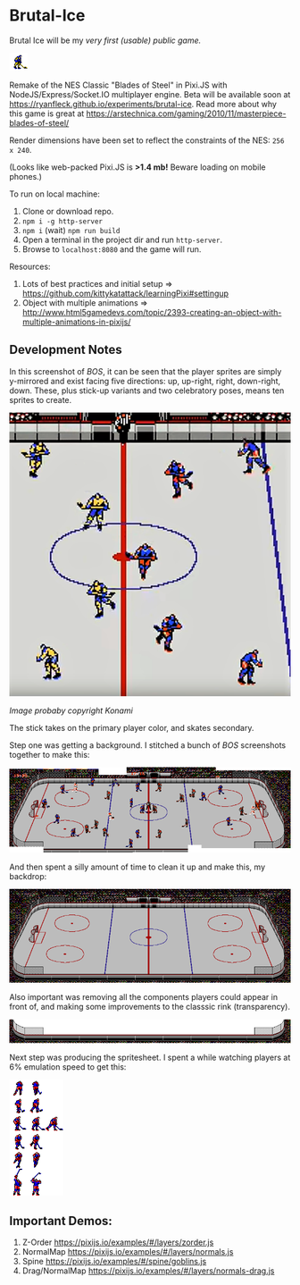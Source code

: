 # Brutal-Ice

Brutal Ice will be my *very first (usable) public game.*

![player](dist/sprites/player-v2.png)

Remake of the NES Classic "Blades of Steel" in Pixi.JS with NodeJS/Express/Socket.IO multiplayer engine. Beta will be available soon at <https://ryanfleck.github.io/experiments/brutal-ice>. Read more about why this game is great at <https://arstechnica.com/gaming/2010/11/masterpiece-blades-of-steel/>

Render dimensions have been set to reflect the constraints of the NES: `256 x 240`.

(Looks like web-packed Pixi.JS is **>1.4 mb!** Beware loading on mobile phones.)

To run on local machine:
1. Clone or download repo.
2. `npm i -g http-server`
3. `npm i` (wait) `npm run build`
4. Open a terminal in the project dir and run `http-server`.
4. Browse to `localhost:8080` and the game will run.

Resources:
1. Lots of best practices and initial setup =>  <https://github.com/kittykatattack/learningPixi#settingup>
2. Object with multiple animations => <http://www.html5gamedevs.com/topic/2393-creating-an-object-with-multiple-animations-in-pixijs/>

## Development Notes

In this screenshot of *BOS*, it can be seen that the player sprites are simply y-mirrored and exist facing five directions: up, up-right, right, down-right, down. These, plus stick-up variants and two celebratory poses, means ten sprites to create.

![screenshot one](media/BOS_SpriteExampleOne.PNG)

*Image probaby copyright Konami*

The stick takes on the primary player color, and skates secondary.

Step one was getting a background. I stitched a bunch of *BOS* screenshots together to make this:

![Full rink stitch.](media/Full-Rink-Initial.png)

And then spent a silly amount of time to clean it up and make this, my backdrop:

![Full rink stitch final.](media/Full-Rink-Final.png)

Also important was removing all the components players could appear in front of, and making some improvements to the classsic rink (transparency).

![Full rink crop.](media/backdrop-transparent-boards-crop.png)

Next step was producing the spritesheet. I spent a while watching players at 6% emulation speed to get this:

![Full rink crop.](media/PlayerSheet.png)


## Important Demos:
1. Z-Order <https://pixijs.io/examples/#/layers/zorder.js>
1. NormalMap <https://pixijs.io/examples/#/layers/normals.js>
1. Spine <https://pixijs.io/examples/#/spine/goblins.js>
1. Drag/NormalMap <https://pixijs.io/examples/#/layers/normals-drag.js>
